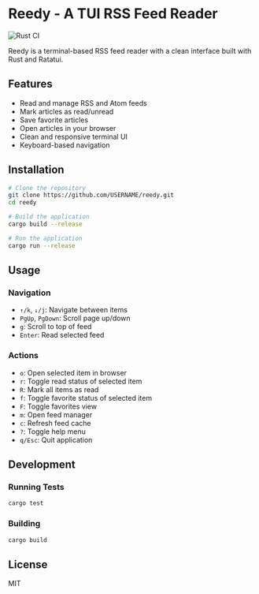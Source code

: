 # Reedy - A TUI RSS Feed Reader

![Rust CI](https://github.com/dorryspears/reedy/workflows/Rust%20CI/badge.svg)

Reedy is a terminal-based RSS feed reader with a clean interface built with Rust and Ratatui.

## Features

- Read and manage RSS and Atom feeds
- Mark articles as read/unread
- Save favorite articles
- Open articles in your browser
- Clean and responsive terminal UI
- Keyboard-based navigation

## Installation

```bash
# Clone the repository
git clone https://github.com/USERNAME/reedy.git
cd reedy

# Build the application
cargo build --release

# Run the application
cargo run --release
```

## Usage

### Navigation

- `↑/k`, `↓/j`: Navigate between items
- `PgUp`, `PgDown`: Scroll page up/down
- `g`: Scroll to top of feed
- `Enter`: Read selected feed

### Actions

- `o`: Open selected item in browser
- `r`: Toggle read status of selected item
- `R`: Mark all items as read
- `f`: Toggle favorite status of selected item
- `F`: Toggle favorites view
- `m`: Open feed manager
- `c`: Refresh feed cache
- `?`: Toggle help menu
- `q/Esc`: Quit application

## Development

### Running Tests

```bash
cargo test
```

### Building

```bash
cargo build
```

## License

MIT
